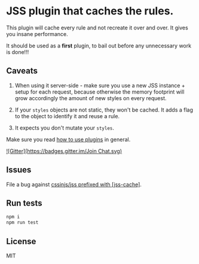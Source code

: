 # JSS plugin that caches the rules.

This plugin will cache every rule and not recreate it over and over. It gives you insane performance.

It should be used as a __first__ plugin, to bail out before any unnecessary work is done!!!

## Caveats

1. When using it server-side - make sure you use a new JSS instance + setup for each request, because otherwise the memory footprint will grow accordingly the amount of new styles on every request.

1. If your `styles` objects are not static, they won't be cached. It adds a flag to the object to identify it and reuse a rule.

1. It expects you don't mutate your `styles`.

Make sure you read [how to use
plugins](https://github.com/cssinjs/jss/blob/master/docs/setup.md#setup-with-plugins)
in general.

[![Gitter](https://badges.gitter.im/Join Chat.svg)](https://gitter.im/cssinjs/lobby)

## Issues

File a bug against [cssinjs/jss prefixed with \[jss-cache\]](https://github.com/cssinjs/jss/issues/new?title=[jss-cache]%20).

## Run tests

```bash
npm i
npm run test
```

## License

MIT

